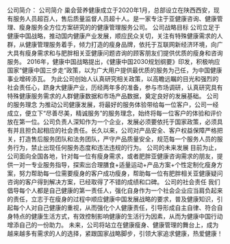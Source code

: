 公司简介：
公司简介
巢会营养健康成立于2020年1月，总部设立在陕西西安，现有服务人员超百人，售后质量监督人员超十人。是一家专注于亚健康咨询、健康管理、瘦身服务全方位方案研究的的健康管理服务公司。
公司战略目标
公司立足于健康中国战略，推动国内健康产业发展，顺应民众关切，关注有特殊健康需求的人群，从健康管理服务着手，倾力打造的瘦身品牌，依托于互联网新经济环境，向广大具有瘦身需求和与肥胖相关亚健康问题咨询的顾客朋友们提供优质的瘦身和咨询服务。
2016年，健康中国战略提出，《健康中国2030规划纲要》印发，积极响应国家“健康中国三步走“政策，以为广大用户提供最优质的服务为己任，为中国健康事业增砖添瓦。 
为此公司创始人认真研究相关政策，以高瞻远瞩的目光和强烈的社会责任心，跻身大健康产业，历经两年多的准备，参与市场调研，认真研究具有特殊健康服务需求的人群健康数据和市场产品数据，奠定良好的发展基础。
公司的服务理念
为推动公司健康发展，将最好的服务体验带给每一位客户，公司一经成立，便立下“尽善尽美，精诚服务”的服务理念，始终将每一位客户的体验和评价放在第一位。公司负责人深知作为一个企业，发展必须要依托于国家政策，必须具有并且担负起相应的社会责任。长久以来，公司对产品安全、客户权益保障严格把关，打造售后服务团队和法务团队，严守产品质量安全，规范每一个服务人员的服务行为，禁止出现任何服务态度和违法违规的行为。
公司的未来发展
目前为止，公司面向全国各地，针对每一位有瘦身需求，或者肥胖亚健康咨询需求的朋友，提供一对一专业服务指导，探索出合理膳食+适量运动+产品方案+个性定制化瘦身方案，努力帮助每一位需要瘦身的客户成功瘦身，帮助每一位有肥胖相关亚健康疑问咨询的客户得到解决方案，已经取得了不错的成绩和口碑。
公司的社会责任
我们倡导每个人都是自己健康的第一责任人，强化自身作为一个社会企业应当肩负起来的责任，立志于在瘦身的过程中顺应健康中国发展战略的要求，普及健康知识，引起每个人对自己健康的重视，从而强化个人健康责任，引导形成自主自律、符合自身特点的健康生活方式，有效控制影响健康的生活行为因素，从而为健康中国行动增添自己的一份助力。
未来，公司将站立在健康瘦身、健康管理的舞台上，成为越来越多有需求的人的选择，紧跟国家战略脚步，引领大家追求健康，热爱健康！